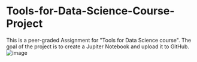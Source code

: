# Tools-for-Data-Science-Course-Project
This is a peer-graded Assignment for "Tools for Data Science course".
The goal of the project is to create a Jupiter Notebook and upload it to GitHub.
![image](https://github.com/mbujac/Tools-for-Data-Science-Course-Project/assets/45013026/25d7613f-2647-4f33-b45b-6e445b307e02)

